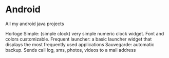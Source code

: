# Android
All my android java projects

Horloge Simple: (simple clock) very simple numeric clock widget. Font and colors customizable.
Frequent launcher: a basic launcher widget that displays the most frequently used applications
Sauvegarde: automatic backup. Sends call log, sms, photos, videos to a mail address

